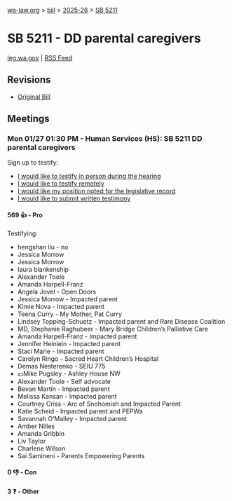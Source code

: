 [wa-law.org](/) > [bill](/bill/) > [2025-26](/bill/2025-26/) > [SB 5211](/bill/2025-26/sb/5211/)

# SB 5211 - DD parental caregivers
[leg.wa.gov](https://app.leg.wa.gov/billsummary?BillNumber=5211&Year=2025&Initiative=false) | [RSS Feed](./rss.xml)

## Revisions
* [Original Bill](1/)

## Meetings
### Mon 01/27 01:30 PM - Human Services (HS): SB 5211 DD parental caregivers
Sign up to testify:
* [I would like to testify in person during the hearing](https://app.leg.wa.gov/csi/Testifier/Add?chamber=House&mId=32561&aId=161995&caId=25002&tId=1)
* [I would like to testify remotely](https://app.leg.wa.gov/csi/Testifier/Add?chamber=House&mId=32561&aId=161995&caId=25002&tId=2)
* [I would like my position noted for the legislative record](https://app.leg.wa.gov/csi/Testifier/Add?chamber=House&mId=32561&aId=161995&caId=25002&tId=3)
* [I would like to submit written testimony](https://app.leg.wa.gov/csi/Testifier/Add?chamber=House&mId=32561&aId=161995&caId=25002&tId=4)

#### 569 👍 - Pro
Testifying:
* hengshan liu - no
* Jessica Morrow
* Jessica Morrow
* laura blankenship
* Alexander Toole
* Amanda Harpell-Franz
* Angela Jovel - Open Doors
* Jessica Morrow - Impacted parent
* Kimie Nova - Impacted parent
* Teena Curry - My Mother, Pat Curry
* Lindsey Topping-Schuetz - Impacted parent and Rare Disease Coalition
* MD, Stephanie Raghubeer - Mary Bridge Children’s Palliative Care
* Amanda Harpell-Franz - Impacted parent
* Jennifer Heinlein - Impacted parent
* Staci Marie - Impacted parent
* Carolyn Ringo - Sacred Heart Children’s Hospital
* Demas Nesterenko - SEIU 775
* 💵Mike Pugsley - Ashley House NW
* Alexander Toole - Self advocate
* Bevan Martin - Impacted parent
* Melissa Kansan - Impacted parent
* Courtney Criss - Arc of Snohomish and Impacted Parent
* Katie Scheid - Impacted parent and PEPWa
* Savannah O’Malley - Impacted parent
* Amber Nilles
* Amanda Gribbin
* Liv Taylor
* Charlene Wilson
* Sai Samineni - Parents Empowering Parents

#### 0 👎 - Con

#### 3 ❓ - Other
